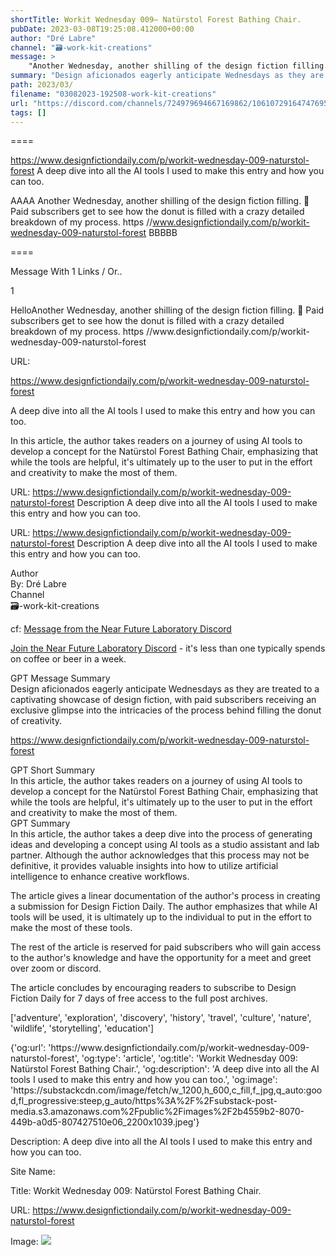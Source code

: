 ```yaml
---
shortTitle: Workit Wednesday 009— Natürstol Forest Bathing Chair.
pubDate: 2023-03-08T19:25:08.412000+00:00
author: "Dré Labre"
channel: "🗃-work-kit-creations"
message: >
    "Another Wednesday, another shilling of the design fiction filling. 🍩  Paid subscribers get to see how the donut is filled with a crazy detailed breakdown of my process. https //www.designfictiondaily.com/p/workit-wednesday-009-naturstol-forest"
summary: "Design aficionados eagerly anticipate Wednesdays as they are treated to a captivating showcase of design fiction, with paid subscribers receiving an exclusive glimpse into the intricacies of the process behind filling the donut of creativity."
path: 2023/03/
filename: "03082023-192508-work-kit-creations"
url: "https://discord.com/channels/724979694667169862/1061072916474769580/1083108159545167912"
tags: []
---
```

====

https://www.designfictiondaily.com/p/workit-wednesday-009-naturstol-forest
A deep dive into all the AI tools I used to make this entry and how you can too.
<!-- 

 -->

AAAA Another Wednesday, another shilling of the design fiction filling.
🍩 
Paid subscribers get to see how the donut is filled with a crazy detailed breakdown of my process.
https //www.designfictiondaily.com/p/workit-wednesday-009-naturstol-forest BBBBB

====
<div class="metadata-title-header pt-3 pb-3 pl-2">Message  With 1 Links / Or..</div>    
<div class="human-content-container">  


<p>1</p>
<div style="font-family: var(--font-family-peak);">HelloAnother Wednesday, another shilling of the design fiction filling.
🍩 
Paid subscribers get to see how the donut is filled with a crazy detailed breakdown of my process.
https //www.designfictiondaily.com/p/workit-wednesday-009-naturstol-forest</div>

URL: <p>https://www.designfictiondaily.com/p/workit-wednesday-009-naturstol-forest</p>
<p>A deep dive into all the AI tools I used to make this entry and how you can too.</p>  <!-- Example: Display each item in a paragraph -->
<p>In this article, the author takes readers on a journey of using AI tools to develop a concept for the Natürstol Forest Bathing Chair, emphasizing that while the tools are helpful, it's ultimately up to the user to put in the effort and creativity to make the most of them.</p>




URL: https://www.designfictiondaily.com/p/workit-wednesday-009-naturstol-forest
Description A deep dive into all the AI tools I used to make this entry and how you can too.

</div>

<div class="bg-blue-300 p-4 rounded-md mb-4">

URL: https://www.designfictiondaily.com/p/workit-wednesday-009-naturstol-forest
Description A deep dive into all the AI tools I used to make this entry and how you can too.

</div>

<div class="metadata-title-header pt-3 pb-3 pl-2">Author</div>    
<div class="bg-gray-200 p-4 rounded-md mb-4">   
By: Dré Labre
</div>

<div class="metadata-title-header pt-3 pb-3 pl-2">Channel</div>    
<div class="bg-gray-200 p-4 rounded-md mb-4">   
🗃-work-kit-creations</span>
</div>

cf: <a href="">Message from the Near Future Laboratory Discord</a>

<a href="">Join the Near Future Laboratory Discord</a> - it's less than one typically spends on coffee or beer in a week. 

<div class="metadata-title-header pt-3 pb-3 pl-2">GPT Message Summary</div>    
<div class="robot-content-container">
Design aficionados eagerly anticipate Wednesdays as they are treated to a captivating showcase of design fiction, with paid subscribers receiving an exclusive glimpse into the intricacies of the process behind filling the donut of creativity.
</div>
</div>


<a href="https://www.designfictiondaily.com/p/workit-wednesday-009-naturstol-forest">https://www.designfictiondaily.com/p/workit-wednesday-009-naturstol-forest</a><br/>

<div class="metadata-title-header pt-3 pb-3 pl-2">GPT Short Summary</div>
<div class="robot-content-container">
In this article, the author takes readers on a journey of using AI tools to develop a concept for the Natürstol Forest Bathing Chair, emphasizing that while the tools are helpful, it's ultimately up to the user to put in the effort and creativity to make the most of them.
</div>

<div class="metadata-title-header pt-3 pb-3 pl-2">GPT Summary</div>
<div class="robot-content-container">
In this article, the author takes a deep dive into the process of generating ideas and developing a concept using AI tools as a studio assistant and lab partner. Although the author acknowledges that this process may not be definitive, it provides valuable insights into how to utilize artificial intelligence to enhance creative workflows. 

The article gives a linear documentation of the author's process in creating a submission for Design Fiction Daily. The author emphasizes that while AI tools will be used, it is ultimately up to the individual to put in the effort to make the most of these tools. 

The rest of the article is reserved for paid subscribers who will gain access to the author's knowledge and have the opportunity for a meet and greet over zoom or discord. 

The article concludes by encouraging readers to subscribe to Design Fiction Daily for 7 days of free access to the full post archives.
</div>

<!-- Summary:  A deep dive into all the AI tools I used to make this entry and how you can too . How to get inspired by, improvise and implement with artificial intelligence to power-up your work . -->

['adventure', 'exploration', 'discovery', 'history', 'travel', 'culture', 'nature', 'wildlife', 'storytelling', 'education']

<div class="bg-gray-400"> {'og:url': 'https://www.designfictiondaily.com/p/workit-wednesday-009-naturstol-forest', 'og:type': 'article', 'og:title': 'Workit Wednesday 009: Natürstol Forest Bathing Chair.', 'og:description': 'A deep dive into all the AI tools I used to make this entry and how you can too.', 'og:image': 'https://substackcdn.com/image/fetch/w_1200,h_600,c_fill,f_jpg,q_auto:good,fl_progressive:steep,g_auto/https%3A%2F%2Fsubstack-post-media.s3.amazonaws.com%2Fpublic%2Fimages%2F2b4559b2-8070-449b-a0d5-807427510e06_2200x1039.jpeg'} </div>

Description: A deep dive into all the AI tools I used to make this entry and how you can too.

Site Name: 

Title: Workit Wednesday 009: Natürstol Forest Bathing Chair.

URL: https://www.designfictiondaily.com/p/workit-wednesday-009-naturstol-forest

Image: <img src="https://substackcdn.com/image/fetch/w_1200,h_600,c_fill,f_jpg,q_auto:good,fl_progressive:steep,g_auto/https%3A%2F%2Fsubstack-post-media.s3.amazonaws.com%2Fpublic%2Fimages%2F2b4559b2-8070-449b-a0d5-807427510e06_2200x1039.jpeg" width="" height=""/>



